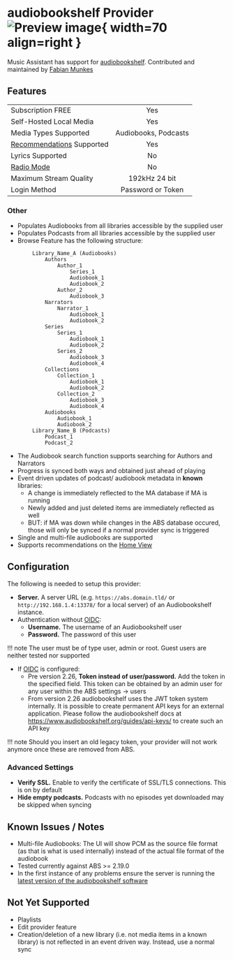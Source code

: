 # audiobookshelf Provider ![Preview image](../assets/icons/audiobookshelf-icon.png){ width=70 align=right }

Music Assistant has support for [audiobookshelf](https://www.audiobookshelf.org/). Contributed and maintained by [Fabian Munkes](https://github.com/fmunkes)

## Features

|           |                     |
|:-----------------------|:---------------------:|
| Subscription FREE | Yes |
| Self-Hosted Local Media   | Yes |
| Media Types Supported | Audiobooks, Podcasts |
| [Recommendations](../ui.md#view-home) Supported | Yes |
| Lyrics Supported | No |
| [Radio Mode](../ui.md#track-menu) | No |
| Maximum Stream Quality | 192kHz 24 bit |
| Login Method | Password or Token |

### Other

- Populates Audiobooks from all libraries accessible by the supplied user
- Populates Podcasts from all libraries accessible by the supplied user
- Browse Feature has the following structure:

```
        Library_Name_A (Audiobooks)
            Authors
                Author_1
                    Series_1
                    Audiobook_1
                    Audiobook_2
                Author_2
                    Audiobook_3
            Narrators
                Narrator_1
                    Audiobook_1
                    Audiobook_2
            Series
                Series_1
                    Audiobook_1
                    Audiobook_2
                Series_2
                    Audiobook_3
                    Audiobook_4
            Collections
                Collection_1
                    Audiobook_1
                    Audiobook_2
                Collection_2
                    Audiobook_3
                    Audiobook_4
            Audiobooks
                Audiobook_1
                Audiobook_2
        Library_Name_B (Podcasts)
            Podcast_1
            Podcast_2
```

- The Audiobook search function supports searching for Authors and Narrators
- Progress is synced both ways and obtained just ahead of playing
- Event driven updates of podcast/ audiobook metadata in **known** libraries:
    - A change is immediately reflected to the MA database if MA is running
    - Newly added and just deleted items are immediately reflected as well
    - BUT: if MA was down while changes in the ABS database occured, those will only be synced if a normal provider sync is triggered
- Single and multi-file audiobooks are supported
- Supports recommendations on the [Home View](../ui.md/#view-home)

## Configuration

The following is needed to setup this provider:

- <b>Server.</b> A server URL (e.g. `https://abs.domain.tld/` or `http://192.168.1.4:13378/` for a local server) of an Audiobookshelf instance. 
- Authentication without [OIDC](https://www.audiobookshelf.org/guides/oidc_authentication/):
    - <b>Username.</b> The username of an Audiobookshelf user
    - <b>Password.</b> The password of this user
 
!!! note
    The user must be of type user, admin or root. Guest users are neither tested nor supported

- If [OIDC](https://www.audiobookshelf.org/guides/oidc_authentication/) is configured:
    - Pre version 2.26, <b>Token instead of user/password.</b> Add the token in the specified field. This token can be obtained by an admin user for any user within the ABS settings -> users
    - From version 2.26 audiobookshelf uses the JWT token system internally. It is possible to create permanent API keys for an external application. Please follow the audiobookshelf docs at https://www.audiobookshelf.org/guides/api-keys/ to create such an API key

!!! note
    Should you insert an old legacy token, your provider will not work anymore once these are removed from ABS.

### Advanced Settings

- <b>Verify SSL.</b> Enable to verify the certificate of SSL/TLS connections. This is on by default
- <b>Hide empty podcasts.</b> Podcasts with no episodes yet downloaded may be skipped when syncing

## Known Issues / Notes

- Multi-file Audiobooks: The UI will show PCM as the source file format (as that is what is used internally) instead of the actual file format of the audiobook
- Tested currently against ABS >= 2.19.0
- In the first instance of any problems ensure the server is running the [latest version of the audiobookshelf software](https://github.com/advplyr/audiobookshelf/releases)

## Not Yet Supported

- Playlists
- Edit provider feature
- Creation/deletion of a new library (i.e. not media items in a known library) is not reflected in an event driven way. Instead, use a normal sync
